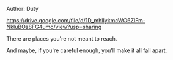Author: Duty

https://drive.google.com/file/d/1D_mhlIykmcWO6ZlFm-NkIuBOz8FG4umo/view?usp=sharing

There are places you're not meant to reach.

And maybe, if you're careful enough, you’ll make it all fall apart.
